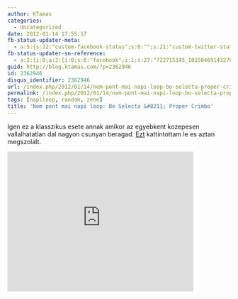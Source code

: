 ```yaml
---
author: KTamas
categories:
  - Uncategorized
date: 2012-01-14 17:55:17
fb-status-updater-meta:
  - a:5:{s:22:"custom-facebook-status";s:0:"";s:21:"custom-twitter-status";s:0:"";s:7:"fb-push";s:1:"1";s:7:"tw-push";s:1:"1";s:4:"push";s:1:"1";}
fb-status-updater-sn-reference:
  - a:2:{i:0;a:2:{i:0;s:8:"facebook";i:1;s:27:"722715145_10150469143270146";}i:1;a:2:{i:0;s:7:"twitter";i:1;s:18:"158230727706685441";}}
guid: http://blog.ktamas.com/?p=2362946
id: 2362946
disqus_identifier: 2362946
url: /index.php/2012/01/14/nem-pont-mai-napi-loop-bo-selecta-proper-crimbo/
permalink: /index.php/2012/01/14/nem-pont-mai-napi-loop-bo-selecta-proper-crimbo/
tags: [napiloop, random, zene]
title: 'Nem pont mai napi loop: Bo Selecta &#8211; Proper Crimbo'
---
```


Igen ez a klasszikus esete annak amikor az egyebkent kozepesen vallalhatatlan dal nagyon csunyan beragad. [Ezt](http://splapp-me-do.deviantart.com/art/The-Christmas-Sigworminator-43934404) kattintottam le es aztan megszolalt.

<p><iframe width="420" height="315" src="http://www.youtube.com/embed/Uzm9Zb_OMHQ" frameborder="0" allowfullscreen=""></iframe></p>
